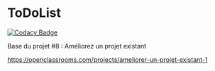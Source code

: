 ToDoList
========

[![Codacy Badge](https://api.codacy.com/project/badge/Grade/cd0315f53da8490493bfd915f533f5dc)](https://app.codacy.com/gh/valh-runner/oc_projet8?utm_source=github.com&utm_medium=referral&utm_content=valh-runner/oc_projet8&utm_campaign=Badge_Grade)

Base du projet #8 : Améliorez un projet existant

https://openclassrooms.com/projects/ameliorer-un-projet-existant-1

